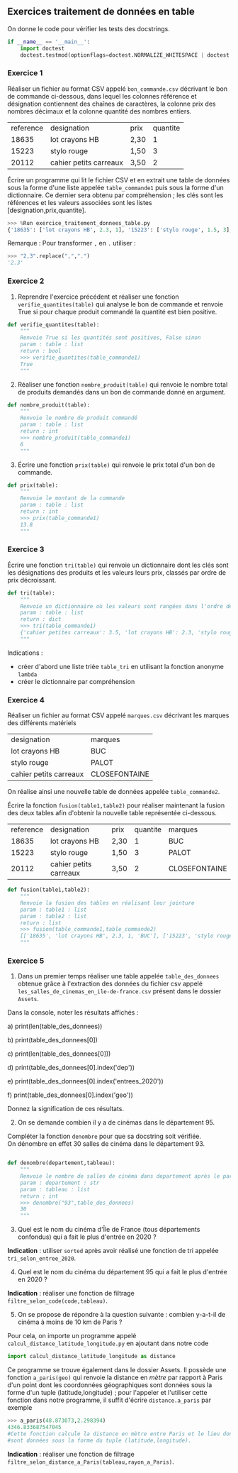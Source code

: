 ## Exercices traitement de données en table

On donne le code pour vérifier les tests des docstrings.

```python
if __name__ == '__main__':
    import doctest
    doctest.testmod(optionflags=doctest.NORMALIZE_WHITESPACE | doctest.ELLIPSIS, verbose=True)
```

### Exercice 1

Réaliser un fichier au format CSV appelé `bon_commande.csv` décrivant le bon de commande ci-dessous, dans lequel les colonnes référence et désignation contiennent des chaînes de caractères, la colonne prix des nombres décimaux et la colonne quantité des nombres entiers.

<table>
<tr>
<td>reference</td>
<td>designation</td>
<td>prix</td>
<td>quantite</td>
</tr>
<tr>
<td>18635</td>
<td>lot crayons HB</td>
<td>2,30</td>
<td>1</td>
</tr>
<tr>
<td>15223</td>
<td>stylo rouge</td>
<td>1,50</td>
<td>3</td>
</tr>
<tr>
<td>20112</td>
<td>cahier petits carreaux</td>
<td>3,50</td>
<td>2</td>
</tr>
</table>

Écrire un programme qui lit le fichier CSV et en extrait une table de données sous la forme d'une liste appelée `table_commande1` puis sous la forme d'un dictionnaire.
Ce dernier sera obtenu par compréhension ; les clés sont les références et les valeurs associées sont les listes [designation,prix,quantite].

```python
>>> %Run exercice_traitement_donnees_table.py
{'18635': ['lot crayons HB', 2.3, 1], '15223': ['stylo rouge', 1.5, 3], '20112': ['cahier petites carreaux', 3.5, 2]}
```

Remarque : Pour transformer `,` en `.` utiliser : 

```python
>>> "2,3".replace(",",".")
'2.3'
```

### Exercice 2

1) Reprendre l'exercice précédent et réaliser une fonction `verifie_quantites(table)` qui analyse le bon de commande et renvoie True si pour chaque produit commandé la quantité est bien positive.

```python
def verifie_quantites(table):
    """
    Renvoie True si les quantités sont positives, False sinon
    param : table : list
    return : bool
    >>> verifie_quantites(table_commande1)
    True
    """
```

2) Réaliser une fonction `nombre_produit(table)` qui renvoie le nombre total de produits demandés dans un bon de commande donné en argument.

```python
def nombre_produit(table):
    """
    Renvoie le nombre de produit commandé
    param : table : list
    return : int
    >>> nombre_produit(table_commande1)
    6
    """
```

3) Écrire une fonction `prix(table)` qui renvoie le prix total d'un bon de commande.

```python
def prix(table):
    """
    Renvoie le montant de la commande
    param : table : list
    return : int
    >>> prix(table_commande1)
    13.8
    """
```

### Exercice 3

Écrire une fonction `tri(table)` qui renvoie un dictionnaire dont les clés sont les désignations des produits et les valeurs leurs prix, classés par ordre de prix décroissant.

```python
def tri(table):
    """
    Renvoie un dictionnaire où les valeurs sont rangées dans l'ordre décroissant
    param : table : list
    return : dict
    >>> tri(table_commande1)
    {'cahier petites carreaux': 3.5, 'lot crayons HB': 2.3, 'stylo rouge': 1.5}
    """
```

Indications :

- créer d'abord une liste triée `table_tri` en utilisant la fonction anonyme `lambda`
- créer le dictionnaire par compréhension

### Exercice 4

Réaliser un fichier au format CSV appelé `marques.csv` décrivant les marques des différents matériels

<table>
<tr>
<td>designation</td>
<td>marques</td>
</tr>
<tr>
<td>lot crayons HB</td>
<td>BUC</td>
</tr>
<tr>
<td>stylo rouge</td>
<td>PALOT</td>
</tr>
<tr>
<td>cahier petits carreaux</td>
<td>CLOSEFONTAINE</td>
</tr>
</table>

On réalise ainsi une nouvelle table de données appelée `table_commande2`.

Écrire la fonction `fusion(table1,table2)` pour réaliser maintenant la fusion des deux tables afin d'obtenir la nouvelle table représentée ci-dessous.

<table>
<tr>
<td>reference</td>
<td>designation</td>
<td>prix</td>
<td>quantite</td>
<td>marques</td>
</tr>
<tr>
<td>18635</td>
<td>lot crayons HB</td>
<td>2,30</td>
<td>1</td>
<td>BUC</td>
</tr>
<tr>
<td>15223</td>
<td>stylo rouge</td>
<td>1,50</td>
<td>3</td>
<td>PALOT</td>
</tr>
<tr>
<td>20112</td>
<td>cahier petits carreaux</td>
<td>3,50</td>
<td>2</td>
<td>CLOSEFONTAINE</td>
</tr>
</table>

```python
def fusion(table1,table2):
    """
    Renvoie la fusion des tables en réalisant leur jointure
    param : table1 : list
    param : table2 : list
    return : list
    >>> fusion(table_commande1,table_commande2)
    [['18635', 'lot crayons HB', 2.3, 1, 'BUC'], ['15223', 'stylo rouge', 1.5, 3, 'PALOT'], ['20112', 'cahier petits carreaux', 3.5, 2, 'CLOSEFONTAINE']]
    """
```

### Exercice 5

1. Dans un premier temps réaliser une table appelée `table_des_donnees` obtenue grâce à l'extraction des données du fichier csv appelé `les_salles_de_cinemas_en_ile-de-france.csv`  présent dans le dossier `Assets`.

Dans la console, noter les résultats affichés :

a) print(len(table_des_donnees)) 

b) print(table_des_donnees[0]) 

c) print(len(table_des_donnees[0])) 

d) print(table_des_donnees[0].index('dep')) 

e) print(table_des_donnees[0].index('entrees_2020'))  

f) print(table_des_donnees[0].index('geo')) 

Donnez la signification de ces résultats.   

2. On se demande combien il y a de cinémas dans le département 95.   

Compléter la fonction `denombre` pour que sa docstring soit vérifiée.  
On dénombre en effet 30 salles de cinéma dans le département 93.

```Python

def denombre(departement,tableau):
    """
    Renvoie le nombre de salles de cinéma dans departement après le parcours de tableau 
    param : departement : str
    param : tableau : list
    return : int
    >>> denombre("93",table_des_donnees)
    30
    """
```

3. Quel est le nom du cinéma d'Île de France (tous départements confondus) qui a fait le plus d'entrée en 2020 ?

**Indication** : utiliser `sorted` après avoir réalisé une fonction de tri appelée `tri_selon_entree_2020`.

4. Quel est le nom du cinéma du département 95 qui a fait le plus d'entrée en 2020 ?

**Indication** : réaliser une fonction de filtrage `filtre_selon_code(code,tableau)`.

5. On se propose de répondre à la question suivante : combien y-a-t-il de cinéma à moins de 10 km de Paris ?    

Pour cela, on importe un programme appelé `calcul_distance_latitude_longitude.py` en ajoutant dans notre code 

```Python
import calcul_distance_latitude_longitude as distance
```

Ce programme se trouve également dans le dossier Assets. Il possède une fonction `a_paris(geo)` qui renvoie la distance en *mètre* par rapport à Paris d'un point dont les coordonnées géographiques sont données sous la forme d'un tuple (latitude,longitude) ; pour l'appeler et l'utiliser cette fonction dans notre programme, il suffit d'écrire `distance.a_paris` par exemple 

```Python
>>> a_paris(48.873073,2.298394)
4346.833687547045
#Cette fonction calcule la distance en mètre entre Paris et le lieu dont les coordonnées géographiques
#sont données sous la forme du tuple (latitude,longitude).
```

**Indication** : réaliser une fonction de filtrage `filtre_selon_distance_a_Paris(tableau,rayon_a_Paris)`.